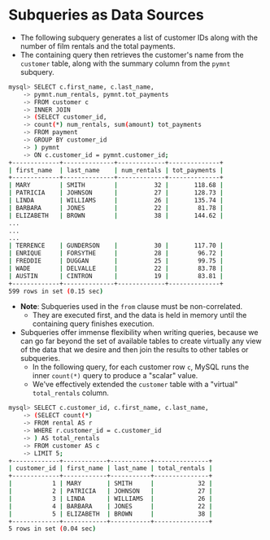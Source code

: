 # Subqueries as Data Sources

- The following subquery generates a list of customer IDs along with the number of film rentals and the total payments.
- The containing query then retrieves the customer's name from the `customer` table, along with the summary column from the `pymnt` subquery.

```bash
mysql> SELECT c.first_name, c.last_name,
    -> pymnt.num_rentals, pymnt.tot_payments
    -> FROM customer c
    -> INNER JOIN
    -> (SELECT customer_id,
    -> count(*) num_rentals, sum(amount) tot_payments
    -> FROM payment
    -> GROUP BY customer_id
    -> ) pymnt
    -> ON c.customer_id = pymnt.customer_id;
+-------------+--------------+-------------+--------------+
| first_name  | last_name    | num_rentals | tot_payments |
+-------------+--------------+-------------+--------------+
| MARY        | SMITH        |          32 |       118.68 |
| PATRICIA    | JOHNSON      |          27 |       128.73 |
| LINDA       | WILLIAMS     |          26 |       135.74 |
| BARBARA     | JONES        |          22 |        81.78 |
| ELIZABETH   | BROWN        |          38 |       144.62 |
...
...
...
| TERRENCE    | GUNDERSON    |          30 |       117.70 |
| ENRIQUE     | FORSYTHE     |          28 |        96.72 |
| FREDDIE     | DUGGAN       |          25 |        99.75 |
| WADE        | DELVALLE     |          22 |        83.78 |
| AUSTIN      | CINTRON      |          19 |        83.81 |
+-------------+--------------+-------------+--------------+
599 rows in set (0.15 sec)
```

- **Note**: Subqueries used in the `from` clause must be non-correlated.
  - They are executed first, and the data is held in memory until the containing query finishes execution.
- Subqueries offer immense flexibility when writing queries, because we can go far beyond the set of available tables to create virtually any view of the data that we desire and then join the results to other tables or subqueries.
  - In the following query, for each customer row `c`, MySQL runs the inner `count(*)` query to produce a "scalar" value.
  - We've effectively extended the `customer` table with a "virtual" `total_rentals` column.

```bash
mysql> SELECT c.customer_id, c.first_name, c.last_name,
    -> (SELECT count(*)
    -> FROM rental AS r
    -> WHERE r.customer_id = c.customer_id
    -> ) AS total_rentals
    -> FROM customer AS c
    -> LIMIT 5;
+-------------+------------+-----------+---------------+
| customer_id | first_name | last_name | total_rentals |
+-------------+------------+-----------+---------------+
|           1 | MARY       | SMITH     |            32 |
|           2 | PATRICIA   | JOHNSON   |            27 |
|           3 | LINDA      | WILLIAMS  |            26 |
|           4 | BARBARA    | JONES     |            22 |
|           5 | ELIZABETH  | BROWN     |            38 |
+-------------+------------+-----------+---------------+
5 rows in set (0.04 sec)
```

